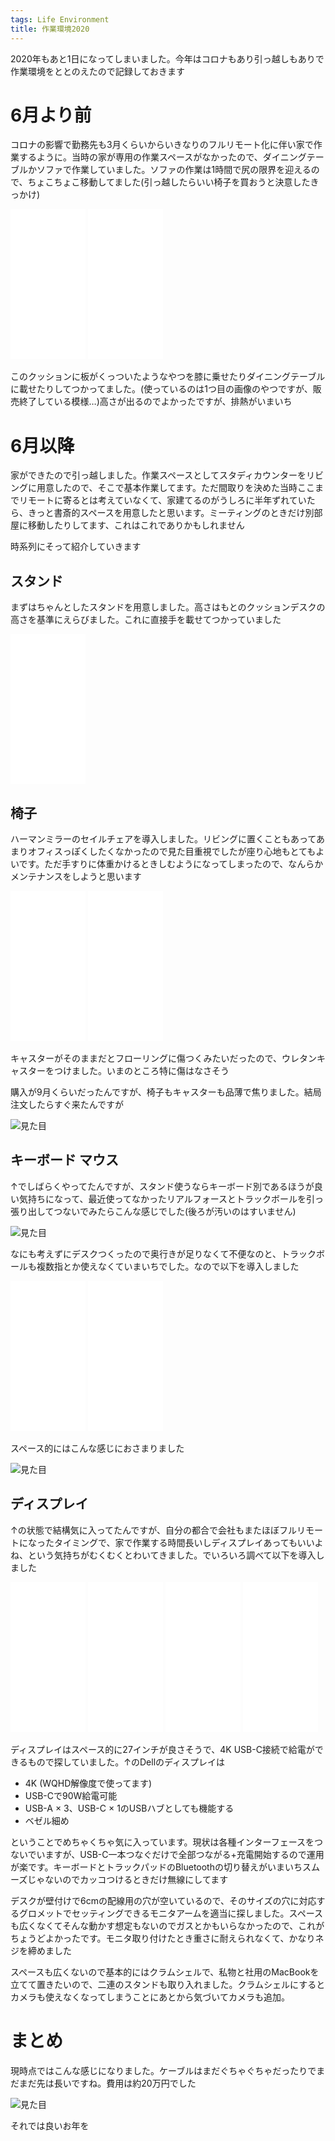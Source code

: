 ```yaml
---
tags: Life Environment
title: 作業環境2020
---
```


2020年もあと1日になってしまいました。今年はコロナもあり引っ越しもありで作業環境をととのえたので記録しておきます

# 6月より前

コロナの影響で勤務先も3月くらいからいきなりのフルリモート化に伴い家で作業するように。当時の家が専用の作業スペースがなかったので、ダイニングテーブルかソファで作業していました。ソファの作業は1時間で尻の限界を迎えるので、ちょこちょこ移動してました(引っ越したらいい椅子を買おうと決意したきっかけ)

<iframe style="width:120px;height:240px;" marginwidth="0" marginheight="0" scrolling="no" frameborder="0" src="//rcm-fe.amazon-adsystem.com/e/cm?lt1=_blank&bc1=000000&IS2=1&bg1=FFFFFF&fc1=000000&lc1=0000FF&t=tarossf-22&language=ja_JP&o=9&p=8&l=as4&m=amazon&f=ifr&ref=as_ss_li_til&asins=B0734Y924L&linkId=a6e898cd4f1303532e755d4349375c0b"></iframe>

<iframe style="width:120px;height:240px;" marginwidth="0" marginheight="0" scrolling="no" frameborder="0" src="//rcm-fe.amazon-adsystem.com/e/cm?lt1=_blank&bc1=000000&IS2=1&bg1=FFFFFF&fc1=000000&lc1=0000FF&t=tarossf-22&language=ja_JP&o=9&p=8&l=as4&m=amazon&f=ifr&ref=as_ss_li_til&asins=B0876DKMBZ&linkId=d00b6497a302a5bc99e93052eec1cc4d"></iframe>

このクッションに板がくっついたようなやつを膝に乗せたりダイニングテーブルに載せたりしてつかってました。(使っているのは1つ目の画像のやつですが、販売終了している模様…)高さが出るのでよかったですが、排熱がいまいち

# 6月以降

家ができたので引っ越しました。作業スペースとしてスタディカウンターをリビングに用意したので、そこで基本作業してます。ただ間取りを決めた当時ここまでリモートに寄るとは考えていなくて、家建てるのがうしろに半年ずれていたら、きっと書斎的スペースを用意したと思います。ミーティングのときだけ別部屋に移動したりしてます、これはこれでありかもしれません

時系列にそって紹介していきます


## スタンド

まずはちゃんとしたスタンドを用意しました。高さはもとのクッションデスクの高さを基準にえらびました。これに直接手を載せてつかっていました

<iframe style="width:120px;height:240px;" marginwidth="0" marginheight="0" scrolling="no" frameborder="0" src="//rcm-fe.amazon-adsystem.com/e/cm?lt1=_blank&bc1=000000&IS2=1&bg1=FFFFFF&fc1=000000&lc1=0000FF&t=tarossf-22&language=ja_JP&o=9&p=8&l=as4&m=amazon&f=ifr&ref=as_ss_li_til&asins=B073Z82HDY&linkId=b2f3663ebe9f3a244a3b134ca2616244"></iframe>

## 椅子

ハーマンミラーのセイルチェアを導入しました。リビングに置くこともあってあまりオフィスっぽくしたくなかったので見た目重視でしたが座り心地もとてもよいです。ただ手すりに体重かけるときしむようになってしまったので、なんらかメンテナンスをしようと思います


<iframe style="width:120px;height:240px;" marginwidth="0" marginheight="0" scrolling="no" frameborder="0" src="//rcm-fe.amazon-adsystem.com/e/cm?lt1=_blank&bc1=000000&IS2=1&bg1=FFFFFF&fc1=000000&lc1=0000FF&t=tarossf-22&language=ja_JP&o=9&p=8&l=as4&m=amazon&f=ifr&ref=as_ss_li_til&asins=B0846HM9WF&linkId=22b86f049132f7684d04c74c410bd18b"></iframe>

<iframe style="width:120px;height:240px;" marginwidth="0" marginheight="0" scrolling="no" frameborder="0" src="//rcm-fe.amazon-adsystem.com/e/cm?lt1=_blank&bc1=000000&IS2=1&bg1=FFFFFF&fc1=000000&lc1=0000FF&t=tarossf-22&language=ja_JP&o=9&p=8&l=as4&m=amazon&f=ifr&ref=as_ss_li_til&asins=B003LN9JSM&linkId=bbdbf662e71a30d3dd063ae2e5f055f2"></iframe>

キャスターがそのままだとフローリングに傷つくみたいだったので、ウレタンキャスターをつけました。いまのところ特に傷はなさそう


購入が9月くらいだったんですが、椅子もキャスターも品薄で焦りました。結局注文したらすぐ来たんですが

![見た目](https://raw.githubusercontent.com/taross-f/taross-f.github.io/master/images/desk_1.jpg "見た目")


## キーボード マウス

↑でしばらくやってたんですが、スタンド使うならキーボード別であるほうが良い気持ちになって、最近使ってなかったリアルフォースとトラックボールを引っ張り出してつないでみたらこんな感じでした(後ろが汚いのはすいません)


![見た目](https://raw.githubusercontent.com/taross-f/taross-f.github.io/master/images/desk_2.jpg "見た目")

なにも考えずにデスクつくったので奥行きが足りなくて不便なのと、トラックボールも複数指とか使えなくていまいちでした。なので以下を導入しました

<iframe style="width:120px;height:240px;" marginwidth="0" marginheight="0" scrolling="no" frameborder="0" src="//rcm-fe.amazon-adsystem.com/e/cm?lt1=_blank&bc1=000000&IS2=1&bg1=FFFFFF&fc1=000000&lc1=0000FF&t=tarossf-22&language=ja_JP&o=9&p=8&l=as4&m=amazon&f=ifr&ref=as_ss_li_til&asins=B082TSZ27D&linkId=dc9c85070b72804968678104babbce1b"></iframe>

<iframe style="width:120px;height:240px;" marginwidth="0" marginheight="0" scrolling="no" frameborder="0" src="//rcm-fe.amazon-adsystem.com/e/cm?lt1=_blank&bc1=000000&IS2=1&bg1=FFFFFF&fc1=000000&lc1=0000FF&t=tarossf-22&language=ja_JP&o=9&p=8&l=as4&m=amazon&f=ifr&ref=as_ss_li_til&asins=B07DPGK3B3&linkId=c05d7d8e652e207a1949e91b319614e1"></iframe>

スペース的にはこんな感じにおさまりました

![見た目](https://raw.githubusercontent.com/taross-f/taross-f.github.io/master/images/desk_3.jpg "見た目")

## ディスプレイ

↑の状態で結構気に入ってたんですが、自分の都合で会社もまたほぼフルリモートになったタイミングで、家で作業する時間長いしディスプレイあってもいいよね、という気持ちがむくむくとわいてきました。でいろいろ調べて以下を導入しました

<iframe style="width:120px;height:240px;" marginwidth="0" marginheight="0" scrolling="no" frameborder="0" src="//rcm-fe.amazon-adsystem.com/e/cm?lt1=_blank&bc1=000000&IS2=1&bg1=FFFFFF&fc1=000000&lc1=0000FF&t=tarossf-22&language=ja_JP&o=9&p=8&l=as4&m=amazon&f=ifr&ref=as_ss_li_til&asins=B085TWLMF9&linkId=d44b14c4519cfbc405a22f8d26f983a0"></iframe>

<iframe style="width:120px;height:240px;" marginwidth="0" marginheight="0" scrolling="no" frameborder="0" src="//rcm-fe.amazon-adsystem.com/e/cm?lt1=_blank&bc1=000000&IS2=1&bg1=FFFFFF&fc1=000000&lc1=0000FF&t=tarossf-22&language=ja_JP&o=9&p=8&l=as4&m=amazon&f=ifr&ref=as_ss_li_til&asins=B087J3LXKN&linkId=67198001cbe42d34369a3df9608d9f09"></iframe>

<iframe style="width:120px;height:240px;" marginwidth="0" marginheight="0" scrolling="no" frameborder="0" src="//rcm-fe.amazon-adsystem.com/e/cm?lt1=_blank&bc1=000000&IS2=1&bg1=FFFFFF&fc1=000000&lc1=0000FF&t=tarossf-22&language=ja_JP&o=9&p=8&l=as4&m=amazon&f=ifr&ref=as_ss_li_til&asins=B07MGT3RR3&linkId=9918f3a3dbed923c292b12fde11c64ce"></iframe>

<iframe style="width:120px;height:240px;" marginwidth="0" marginheight="0" scrolling="no" frameborder="0" src="//rcm-fe.amazon-adsystem.com/e/cm?lt1=_blank&bc1=000000&IS2=1&bg1=FFFFFF&fc1=000000&lc1=0000FF&t=tarossf-22&language=ja_JP&o=9&p=8&l=as4&m=amazon&f=ifr&ref=as_ss_li_til&asins=B08L38NCDD&linkId=39628d87f41e0e9bd48f374314ca6d2c"></iframe>

ディスプレイはスペース的に27インチが良さそうで、4K USB-C接続で給電ができるもので探していました。↑のDellのディスプレイは
- 4K (WQHD解像度で使ってます)
- USB-Cで90W給電可能
- USB-A × 3、USB-C × 1のUSBハブとしても機能する
- ベゼル細め

ということでめちゃくちゃ気に入っています。現状は各種インターフェースをつないでいますが、USB-C一本つなぐだけで全部つながる+充電開始するので運用が楽です。キーボードとトラックパッドのBluetoothの切り替えがいまいちスムーズじゃないのでカッコつけるときだけ無線にしてます

デスクが壁付けで6cmの配線用の穴が空いているので、そのサイズの穴に対応するグロメットでセッティングできるモニタアームを適当に探しました。スペースも広くなくてそんな動かす想定もないのでガスとかもいらなかったので、これがちょうどよかったです。モニタ取り付けたとき重さに耐えられなくて、かなりネジを締めました

スペースも広くないので基本的にはクラムシェルで、私物と社用のMacBookを立てて置きたいので、二連のスタンドも取り入れました。クラムシェルにするとカメラも使えなくなってしまうことにあとから気づいてカメラも追加。


# まとめ

現時点ではこんな感じになりました。ケーブルはまだぐちゃぐちゃだったりでまだまだ先は長いですね。費用は約20万円でした

![見た目](https://raw.githubusercontent.com/taross-f/taross-f.github.io/master/images/desk_5.jpg "見た目")

それでは良いお年を

